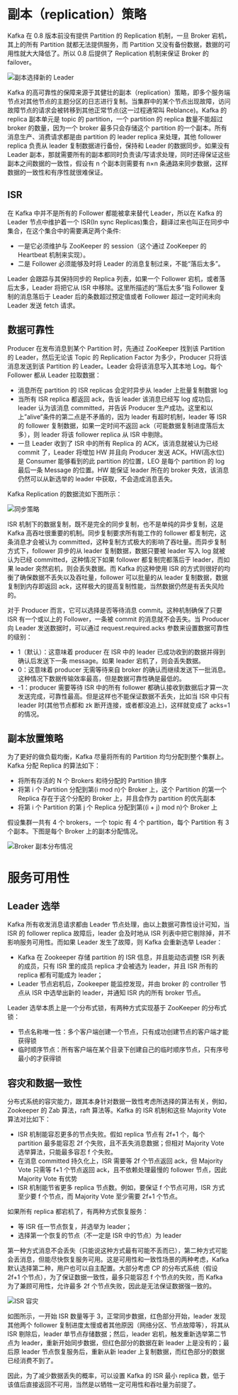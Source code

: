 # 副本（replication）策略

Kafka 在 0.8 版本前没有提供 Partition 的 Replication 机制，一旦 Broker 宕机，其上的所有 Partition 就都无法提供服务，而 Partition 又没有备份数据，数据的可用性就大大降低了。所以 0.8 后提供了 Replication 机制来保证 Broker 的 failover。

![副本选择新的 Leader](https://pic.imgdb.cn/item/607709288322e6675c3740f0.jpg)

Kafka 的高可靠性的保障来源于其健壮的副本（replication）策略，即多个服务端节点对其他节点的主题分区的日志进行复制。当集群中的某个节点出现故障，访问故障节点的请求会被转移到其他正常节点(这一过程通常叫 Reblance)。Kafka 的 replica 副本单元是 topic 的 partition，一个 partition 的 replica 数量不能超过 broker 的数量，因为一个 broker 最多只会存储这个 partition 的一个副本。所有消息生产、消费请求都是由 partition 的 leader replica 来处理，其他 follower replica 负责从 leader 复制数据进行备份，保持和 Leader 的数据同步。如果没有 Leader 副本，那就需要所有的副本都同时负责读/写请求处理，同时还得保证这些副本之间数据的一致性，假设有 n 个副本则需要有 n×n 条通路来同步数据，这样数据的一致性和有序性就很难保证。

## ISR

在 Kafka 中并不是所有的 Follower 都能被拿来替代 Leader，所以在 Kafka 的 Leader 节点中维护着一个 ISR(In sync Replicas)集合，翻译过来也叫正在同步中集合，在这个集合中的需要满足两个条件:

- 一是它必须维护与 ZooKeeper 的 session（这个通过 ZooKeeper 的 Heartbeat 机制来实现）。
- 二是 Follower 必须能够及时将 Leader 的消息复制过来，不能“落后太多”。

Leader 会跟踪与其保持同步的 Replica 列表，如果一个 Follower 宕机，或者落后太多，Leader 将把它从 ISR 中移除。这里所描述的“落后太多”指 Follower 复制的消息落后于 Leader 后的条数超过预定值或者 Follower 超过一定时间未向 Leader 发送 fetch 请求。

## 数据可靠性

Producer 在发布消息到某个 Partition 时，先通过 ZooKeeper 找到该 Partition 的 Leader，然后无论该 Topic 的 Replication Factor 为多少，Producer 只将该消息发送到该 Partition 的 Leader。Leader 会将该消息写入其本地 Log。每个 Follower 都从 Leader 拉取数据：

- 消息所在 partition 的 ISR replicas 会定时异步从 leader 上批量复制数据 log
- 当所有 ISR replica 都返回 ack，告诉 leader 该消息已经写 log 成功后，leader 认为该消息 committed，并告诉 Producer 生产成功。这里和以上”alive”条件的第二点是不矛盾的，因为 leader 有超时机制，leader 等 ISR 的 follower 复制数据，如果一定时间不返回 ack（可能数据复制进度落后太多），则 leader 将该 follower replica 从 ISR 中剔除。
- 一旦 Leader 收到了 ISR 中的所有 Replica 的 ACK，该消息就被认为已经 commit 了，Leader 将增加 HW 并且向 Producer 发送 ACK。HW(高水位)是 Consumer 能够看到的此 partition 的位置，LEO 是每个 partition 的 log 最后一条 Message 的位置。HW 能保证 leader 所在的 broker 失效，该消息仍然可以从新选举的 leader 中获取，不会造成消息丢失。

Kafka Replication 的数据流如下图所示：

![同步策略](https://pic.imgdb.cn/item/60779f188322e6675cf6ac9d.png)

ISR 机制下的数据复制，既不是完全的同步复制，也不是单纯的异步复制，这是 Kafka 高吞吐很重要的机制。同步复制要求所有能工作的 follower 都复制完，这条消息才会被认为 committed，这种复制方式极大的影响了吞吐量。而异步复制方式下，follower 异步的从 leader 复制数据，数据只要被 leader 写入 log 就被认为已经 committed，这种情况下如果 follower 都复制完都落后于 leader，而如果 leader 突然宕机，则会丢失数据。而 Kafka 的这种使用 ISR 的方式则很好的均衡了确保数据不丢失以及吞吐量，follower 可以批量的从 leader 复制数据，数据复制到内存即返回 ack，这样极大的提高复制性能，当然数据仍然是有丢失风险的。

对于 Producer 而言，它可以选择是否等待消息 commit。这种机制确保了只要 ISR 有一个或以上的 Follower，一条被 commit 的消息就不会丢失。当 Producer 向 Leader 发送数据时，可以通过 request.required.acks 参数来设置数据可靠性的级别：

- 1（默认）：这意味着 producer 在 ISR 中的 leader 已成功收到的数据并得到确认后发送下一条 message。如果 leader 宕机了，则会丢失数据。
- 0：这意味着 producer 无需等待来自 broker 的确认而继续发送下一批消息。这种情况下数据传输效率最高，但是数据可靠性确是最低的。
- -1：producer 需要等待 ISR 中的所有 follower 都确认接收到数据后才算一次发送完成，可靠性最高。但是这样也不能保证数据不丢失，比如当 ISR 中只有 leader 时(其他节点都和 zk 断开连接，或者都没追上)，这样就变成了 acks=1 的情况。

## 副本放置策略

为了更好的做负载均衡，Kafka 尽量将所有的 Partition 均匀分配到整个集群上。Kafka 分配 Replica 的算法如下：

- 将所有存活的 N 个 Brokers 和待分配的 Partition 排序
- 将第 i 个 Partition 分配到第(i mod n)个 Broker 上，这个 Partition 的第一个 Replica 存在于这个分配的 Broker 上，并且会作为 partition 的优先副本
- 将第 i 个 Partition 的第 j 个 Replica 分配到第((i + j) mod n)个 Broker 上

假设集群一共有 4 个 brokers，一个 topic 有 4 个 partition，每个 Partition 有 3 个副本。下图是每个 Broker 上的副本分配情况。

![Broker 副本分布情况](https://pic.imgdb.cn/item/60779e818322e6675cf5b084.jpg)

# 服务可用性

## Leader 选举

Kafka 所有收发消息请求都由 Leader 节点处理，由以上数据可靠性设计可知，当 ISR 的 follower replica 故障后，leader 会及时地从 ISR 列表中把它剔除掉，并不影响服务可用性。而如果 Leader 发生了故障，则 Kafka 会重新选举 Leader：

- Kafka 在 Zookeeper 存储 partition 的 ISR 信息，并且能动态调整 ISR 列表的成员，只有 ISR 里的成员 replica 才会被选为 leader，并且 ISR 所有的 replica 都有可能成为 leader；
- Leader 节点宕机后，Zookeeper 能监控发现，并由 broker 的 controller 节点从 ISR 中选举出新的 leader，并通知 ISR 内的所有 broker 节点。

Leader 选举本质上是一个分布式锁，有两种方式实现基于 ZooKeeper 的分布式锁：

- 节点名称唯一性：多个客户端创建一个节点，只有成功创建节点的客户端才能获得锁
- 临时顺序节点：所有客户端在某个目录下创建自己的临时顺序节点，只有序号最小的才获得锁

## 容灾和数据一致性

分布式系统的容灾能力，跟其本身针对数据一致性考虑所选择的算法有关，例如，Zookeeper 的 Zab 算法，raft 算法等。Kafka 的 ISR 机制和这些 Majority Vote 算法对比如下：

- ISR 机制能容忍更多的节点失败。假如 replica 节点有 2f+1 个，每个 partition 最多能容忍 2f 个失败，且不丢失消息数据；但相对 Majority Vote 选举算法，只能最多容忍 f 个失败。
- 在消息 committed 持久化上，ISR 需要等 2f 个节点返回 ack，但 Majority Vote 只需等 f+1 个节点返回 ack，且不依赖处理最慢的 follower 节点，因此 Majority Vote 有优势
- ISR 机制能节省更多 replica 节点数。例如，要保证 f 个节点可用，ISR 方式至少要 f 个节点，而 Majority Vote 至少需要 2f+1 个节点。

如果所有 replica 都宕机了，有两种方式恢复服务：

- 等 ISR 任一节点恢复，并选举为 leader；
- 选择第一个恢复的节点（不一定是 ISR 中的节点）为 leader

第一种方式消息不会丢失（只能说这种方式最有可能不丢而已），第二种方式可能会丢消息，但能尽快恢复服务可用。这是可用性和一致性场景的两种考虑，Kafka 默认选择第二种，用户也可以自主配置。大部分考虑 CP 的分布式系统（假设 2f+1 个节点），为了保证数据一致性，最多只能容忍 f 个节点的失败，而 Kafka 为了兼顾可用性，允许最多 2f 个节点失败，因此是无法保证数据强一致的。

![ISR 容灾](https://pic.imgdb.cn/item/6077f2fa8322e6675ca8d556.jpg)

如图所示，一开始 ISR 数量等于 3，正常同步数据，红色部分开始，leader 发现其他两个 follower 复制进度太慢或者其他原因（网络分区、节点故障等），将其从 ISR 剔除后，leader 单节点存储数据；然后，leader 宕机，触发重新选举第二节点为 leader，重新开始同步数据，但红色部分的数据在新 leader 上是没有的；最后原 leader 节点恢复服务后，重新从新 leader 上复制数据，而红色部分的数据已经消费不到了。

因此，为了减少数据丢失的概率，可以设置 Kafka 的 ISR 最小 replica 数，低于该值后直接返回不可用，当然是以牺牲一定可用性和吞吐量为前提了。
